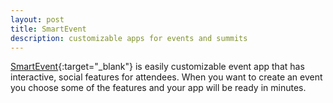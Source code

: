 ```yaml
---
layout: post
title: SmartEvent
description: customizable apps for events and summits
---
```

[SmartEvent](https://www.smarteventapp.com/){:target="_blank"} is easily customizable event app that has interactive, social features for attendees. When you want to create an event you choose some of the features and your app will be ready in minutes.